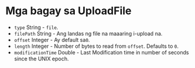 # Mga bagay sa UploadFile

* `type` String - `file`.
* `filePath` String - Ang landas ng file na maaaring i-upload na.
* `offset` Integer - Ay default sa`0`.
* `length` Integer - Number of bytes to read from `offset`. Defaults to `0`.
* `modificationTime` Double - Last Modification time in number of seconds since the UNIX epoch.
